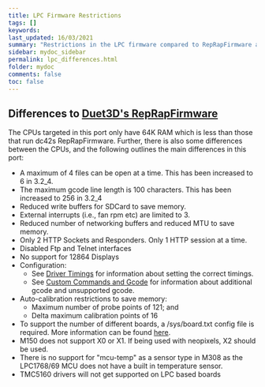 ```yaml
---
title: LPC Firmware Restrictions
tags: []
keywords: 
last_updated: 16/03/2021
summary: "Restrictions in the LPC firmware compared to RepRapFirmware available on Duet3D hardware"
sidebar: mydoc_sidebar
permalink: lpc_differences.html
folder: mydoc
comments: false
toc: false
---
```


## Differences to [Duet3D's RepRapFirmware](https://github.com/Duet3D/RepRapFirmware)

The CPUs targeted in this port only have 64K RAM which is less than those that run dc42s RepRapFirmware. Further, there is also some differences between the CPUs, and the following outlines the main differences in this port:  
* A maximum of 4 files can be open at a time. This has been increased to 6 in 3.2_4.
* The maximum gcode line length is 100 characters. This has been increased to 256 in 3.2_4
* Reduced write buffers for SDCard to save memory.
* External interrupts (i.e., fan rpm etc) are limited to 3.
* Reduced number of networking buffers and reduced MTU to save memory.
* Only 2 HTTP Sockets and Responders. Only 1 HTTP session at a time.
* Disabled Ftp and Telnet interfaces
* No support for 12864 Displays
* Configuration:
  * See [Driver Timings](driver_timings.html) for information about setting the correct timings.
  * See [Custom Commands and Gcode](custom.html) for information about additional gcode and unsupported gcode.  
* Auto-calibration restrictions to save memory:
  * Maximum number of probe points of 121; and
  * Delta maximum calibration points of 16
* To support the number of different boards, a /sys/board.txt config file is required. More information can be found [here](board_txt.html).
* M150 does not support X0 or X1. If being used with neopixels, X2 should be used. 
* There is no support for "mcu-temp" as a sensor type in M308 as the LPC1768/69 MCU does not have a built in temperature sensor.
* TMC5160 drivers will not get supported on LPC based boards